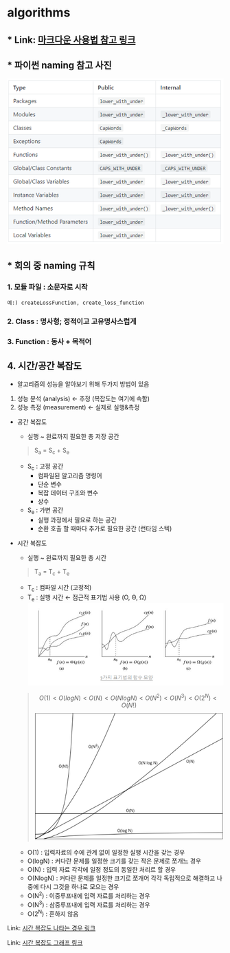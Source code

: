 # algorithms



## * Link: [마크다운 사용법 참고 링크][markdownlink]

[markdownlink]: https://gist.github.com/ihoneymon/652be052a0727ad59601 "Go google"

## * 파이썬 naming 참고 사진
![Alt text](/imgs/python_naming.png)

## * 회의 중 naming 규칙

###   1. 모듈 파일 : 소문자로 시작
    예:) createLossFunction, create_loss_function

###   2. Class : 명사형; 정적이고 고유명사스럽게

###   3. Function : 동사 + 목적어

## 4. 시간/공간 복잡도
- 알고리즘의 성능을 알아보기 위해 두가지 방법이 있음
1. 성능 분석 (analysis) ← 추정 (복잡도는 여기에 속함)
2. 성능 측정 (measurement) ← 실제로 실행&측정
- 공간 복잡도
    - 실행 ~ 완료까지 필요한 총 저장 공간
    > S<sub>a</sub> = S<sub>c</sub> + S<sub>e</sub>
    - S<sub>c</sub> : 고정 공간
        - 컴파일된 알고리즘 명령어
        - 단순 변수
        - 복잡 데이터 구조와 변수
        - 상수
    - S<sub>e</sub> : 가변 공간
        - 실행 과정에서 필요로 하는 공간
        - 순환 호출 할 때마다 추가로 필요한 공간 (런타임 스텍)

- 시간 복잡도
    - 실행 ~ 완료까지 필요한 총 시간
    > T<sub>a</sub> = T<sub>c</sub> + T<sub>e</sub>
    - T<sub>c</sub> : 컴파일 시간 (고정적)
    - T<sub>e</sub> : 실행 시간 ← 점근적 표기법 사용 (O, Θ, Ω)
    ![Alt text](/imgs/time_analysis.png)
    > $$ O(1) < O(logN) < O(N) < O(NlogN) < O(N^2) < O(N^3) < O(2^N) < O(N!) $$
    ![Alt text](/imgs/bigOgraph.png)

    - O(1) : 입력자료의 수에 관계 없이 일정한 실행 시간을 갖는 경우
    - O(logN) : 커다란 문제를 일정한 크기를 갖는 작은 문제로 쪼개느 경우
    - O(N) : 입력 자료 각각에 일정 정도의 동일한 처리르 할 경우
    - O(NlogN) : 커다란 문제를 일정한 크기로 쪼개어 각각 독립적으로 해결하고 나중에 다시 그것을 하나로 모으는 경우
    - O(N<sup>2</sup>) : 이중루프내에 입력 자료를 처리하는 경우
    - O(N<sup>3</sup>) : 삼중루프내에 입력 자료를 처리하는 경우
    - O(2<sup>N</sup>) : 흔하지 않음 

Link: [시간 복잡도 나타는 경우 링크][bigOlink1]

[bigOlink1]: https://skmagic.tistory.com/164 "Go google"

Link: [시간 복잡도 그래프 링크][bigOlink2]

[bigOlink2]: https://blog.tomclansys.com/50 "Go google"